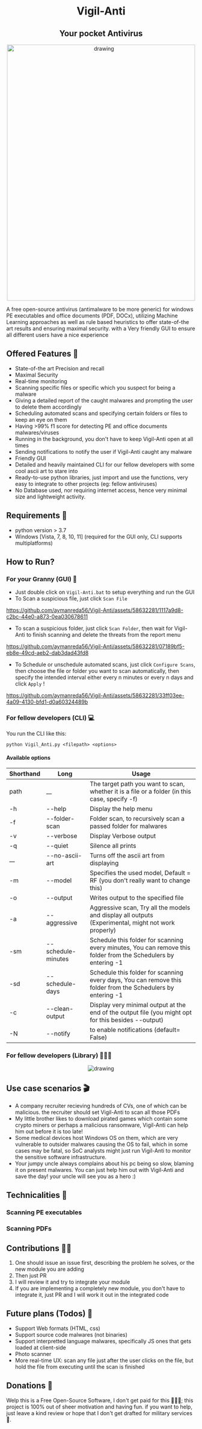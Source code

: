 <h1 align="center">Vigil-Anti</h1>
<h2 align="center">Your pocket Antivirus</h2>
<p align="center">
  <img src="https://github.com/aymanreda56/Vigil-Anti/assets/58632281/79a141c7-6e1f-4cf7-838f-9793abdbdb99" alt="drawing" width="500" height="679"/>
</p>


A free open-source antivirus (antimalware to be more generic) for windows PE executables and office documents (PDF, DOCx), utilizing Machine Learning approaches as well as rule based heuristics to offer state-of-the art results and ensuring maximal security.
with a Very friendly GUI to ensure all different users have a nice experience

## Offered Features :rocket:
* State-of-the art Precision and recall
* Maximal Security
* Real-time monitoring
* Scanning specific files or specific which you suspect for being a malware
* Giving a detailed report of the caught malwares and prompting the user to delete them accordingly
* Scheduling automated scans and specifying certain folders or files to keep an eye on them
* Having >99% f1 score for detecting PE and office documents malwares/viruses
* Running in the background, you don't have to keep Vigil-Anti open at all times
* Sending notifications to notify the user if Vigil-Anti caught any malware
* Friendly GUI
* Detailed and heavily maintained CLI for our fellow developers with some cool ascii art to stare into
* Ready-to-use python libraries, just import and use the functions, very easy to integrate to other projects (eg: fellow antiviruses)
* No Database used, nor requiring internet access, hence very minimal size and lightweight activity.

## Requirements :eyes:
* python version > 3.7
* Windows [Vista, 7, 8, 10, 11] (required for the GUI only, CLI supports multiplatforms)

## How to Run?
### For your Granny (GUI) :older_woman:
* Just double click on `Vigil-Anti.bat` to setup everything and run the GUI
* To Scan a suspicious file, just click `Scan File`
  
https://github.com/aymanreda56/Vigil-Anti/assets/58632281/1117a9d8-c2bc-44e0-a873-0ea030678611

* To scan a suspicious folder, just click `Scan Folder`, then wait for Vigil-Anti to finish scanning and delete the threats from the report menu

https://github.com/aymanreda56/Vigil-Anti/assets/58632281/07189bf5-eb8e-49cd-aeb2-dab3dad43fd8

* To Schedule or unschedule automated scans, just click `Configure Scans`, then choose the file or folder you want to scan automatically, then specify the intended interval either every n minutes or every n days and click `Apply` !
  


https://github.com/aymanreda56/Vigil-Anti/assets/58632281/33ff03ee-4a09-4130-bfd1-d0a60324489b



### For fellow developers (CLI) :computer:
You run the CLI like this:
```
python Vigil_Anti.py <filepath> <options>
```
#### Available options

| Shorthand  | Long  | Usage  |
|---|---|---|
| path  | __  | The target path you want to scan, whether it is a file or a folder (in this case, specify -f)  |
| -h  | --help  | Display the help menu  |
| -f  | --folder-scan  | Folder scan, to recursively scan a passed folder for malwares  |
| -v  | --verbose  | Display Verbose output  |
| -q  | --quiet  | Silence all prints  |
| __  | --no-ascii-art  | Turns off the ascii art from displaying  |
| -m  | --model  | Specifies the used model, Default = RF (you don't really want to change this)  |
| -o  | --output  | Writes output to the specified file  |
| -a  | --aggressive  | Aggressive scan, Try all the models and display all outputs (Experimental, might not work properly)  |
| -sm  | --schedule-minutes  | Schedule this folder for scanning every <n> minutes, You can remove this folder from the Schedulers by entering -1  |
| -sd  | --schedule-days  | Schedule this folder for scanning every <n> days, You can remove this folder from the Schedulers by entering -1  |
| -c  | --clean-output  | Display very minimal output at the end of the output file (you might opt for this besides --output)  |
| -N  | --notify  | to enable notifications (default= False)  |

### For fellow developers (Library) 👨🏻‍🎓
<p align="center">
  <img src="https://github.com/aymanreda56/Vigil-Anti/assets/58632281/70db44eb-10d2-4732-8d41-cb9745a77068" alt="drawing"/>
</p>


## Use case scenarios :clapper:
* A company recruiter recieving hundreds of CVs, one of which can be malicious. the recruiter should set Vigil-Anti to scan all those PDFs
* My little brother likes to download pirated games which contain some crypto miners or perhaps a malicious ransomware, Vigil-Anti can help him out before it is too late!
* Some medical devices host Windows OS on them, which are very vulnerable to outsider malwares causing the OS to fail, which in some cases may be fatal, so SoC analysts might just run Vigil-Anti to monitor the sensitive software infrastructure.
* Your jumpy uncle always complains about his pc being so slow, blaming it on present malwares. You can just help him out with Vigil-Anti and save the day! your uncle will see you as a hero :)

## Technicalities :wrench:
### Scanning PE executables
### Scanning PDFs

## Contributions 🤝🏼
1. One should issue an issue first, describing the problem he solves, or the new module you are adding
2. Then just PR
3. I will review it and try to integrate your module
4. If you are implementing a completely new module, you don't have to integrate it, just PR and I will work it out in the integrated code

## Future plans (Todos) :pray:
* Support Web formats (HTML, css)
* Support source code malwares (not binaries)
* Support interpretted language malwares, specifically JS ones that gets loaded at client-side
* Photo scanner
* More real-time UX: scan any file just after the user clicks on the file, but hold the file from executing until the scan is finished

## Donations :money_with_wings:
Welp this is a Free Open-Source Software, I don't get paid for this 🤷🏻‍♂️; this project is 100% out of sheer motivation and having fun.
if you want to help, just leave a kind review or hope that I don't get drafted for military services 🥺.

